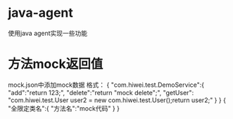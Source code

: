 # java-agent
使用java agent实现一些功能
# 方法mock返回值
mock.json中添加mock数据
格式：
{
  "com.hiwei.test.DemoService":{
    "add":"return 123;",
    "delete":"return \"mock delete\";",
    "getUser": "com.hiwei.test.User user2 = new com.hiwei.test.User();return user2;"
  }
}
{
  "全限定类名":{
    "方法名":"mock代码"
  }
}